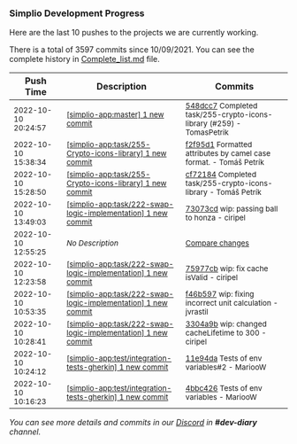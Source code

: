 
### Simplio Development Progress

Here are the last 10 pushes to the projects we are currently working.

There is a total of 3597 commits since 10/09/2021. You can see the complete history in
 [Complete_list.md](Complete_list.md) file.

| Push Time | Description | Commits |
| --- | --- | --- |
| <sub>2022-10-10 20:24:57</sub> | <sub>[[simplio-app:master] 1 new commit](https://github.com/SimplioOfficial/simplio-app/commit/548dcc73ff296c9d2ea0be8b32e3835dbf516528)</sub> | <sub>[548dcc7](https://github.com/SimplioOfficial/simplio-app/commit/548dcc73ff296c9d2ea0be8b32e3835dbf516528) Completed task/255-crypto-icons-library (#259) - TomasPetrik</sub> |
| <sub>2022-10-10 15:38:34</sub> | <sub>[[simplio-app:task/255\-Crypto\-icons\-library] 1 new commit](https://github.com/SimplioOfficial/simplio-app/commit/f2f95d1cd8dfb15b5f2d5a3d7fcb4568d63ece99)</sub> | <sub>[f2f95d1](https://github.com/SimplioOfficial/simplio-app/commit/f2f95d1cd8dfb15b5f2d5a3d7fcb4568d63ece99) Formatted attributes by camel case format. - Tomáš Petrík</sub> |
| <sub>2022-10-10 15:28:50</sub> | <sub>[[simplio-app:task/255\-Crypto\-icons\-library] 1 new commit](https://github.com/SimplioOfficial/simplio-app/commit/cf7218405ca5abf195dd0ee301750bd12c874255)</sub> | <sub>[cf72184](https://github.com/SimplioOfficial/simplio-app/commit/cf7218405ca5abf195dd0ee301750bd12c874255) Completed task/255-crypto-icons-library - Tomáš Petrík</sub> |
| <sub>2022-10-10 13:49:03</sub> | <sub>[[simplio-app:task/222\-swap\-logic\-implementation] 1 new commit](https://github.com/SimplioOfficial/simplio-app/commit/73073cde599fa73e1e0e40b6bc411cf740efb60b)</sub> | <sub>[73073cd](https://github.com/SimplioOfficial/simplio-app/commit/73073cde599fa73e1e0e40b6bc411cf740efb60b) wip: passing ball to honza - ciripel</sub> |
| <sub>2022-10-10 12:55:25</sub> | <sub>_No Description_</sub> | <sub>[Compare changes](https://github.com/SimplioOfficial/simplio-app/compare/96128a352864...568ab087f644)</sub> |
| <sub>2022-10-10 12:23:58</sub> | <sub>[[simplio-app:task/222\-swap\-logic\-implementation] 1 new commit](https://github.com/SimplioOfficial/simplio-app/commit/75977cb34b02e490c00ee403b623565859a7b232)</sub> | <sub>[75977cb](https://github.com/SimplioOfficial/simplio-app/commit/75977cb34b02e490c00ee403b623565859a7b232) wip: fix cache isValid - ciripel</sub> |
| <sub>2022-10-10 10:53:35</sub> | <sub>[[simplio-app:task/222\-swap\-logic\-implementation] 1 new commit](https://github.com/SimplioOfficial/simplio-app/commit/f46b597743b16abc1bdb0459b0ec5a59def2490b)</sub> | <sub>[f46b597](https://github.com/SimplioOfficial/simplio-app/commit/f46b597743b16abc1bdb0459b0ec5a59def2490b) wip: fixing incorrect unit calculation - jvrastil</sub> |
| <sub>2022-10-10 10:28:41</sub> | <sub>[[simplio-app:task/222\-swap\-logic\-implementation] 1 new commit](https://github.com/SimplioOfficial/simplio-app/commit/3304a9baa98d53f81f1840fa1f10749b094caf5f)</sub> | <sub>[3304a9b](https://github.com/SimplioOfficial/simplio-app/commit/3304a9baa98d53f81f1840fa1f10749b094caf5f) wip: changed cacheLifetime to 300 - ciripel</sub> |
| <sub>2022-10-10 10:24:12</sub> | <sub>[[simplio-app:test/integration\-tests\-gherkin] 1 new commit](https://github.com/SimplioOfficial/simplio-app/commit/11e94da2c5532a6ef3b5d68f93b9e5be88b372ee)</sub> | <sub>[11e94da](https://github.com/SimplioOfficial/simplio-app/commit/11e94da2c5532a6ef3b5d68f93b9e5be88b372ee) Tests of env variables#2 - MariooW</sub> |
| <sub>2022-10-10 10:16:23</sub> | <sub>[[simplio-app:test/integration\-tests\-gherkin] 1 new commit](https://github.com/SimplioOfficial/simplio-app/commit/4bbc4260856e8e9d6bd9a52e4a5f188caec731c8)</sub> | <sub>[4bbc426](https://github.com/SimplioOfficial/simplio-app/commit/4bbc4260856e8e9d6bd9a52e4a5f188caec731c8) Tests of env variables - MariooW</sub> |

_You can see more details and commits in our [Discord](https://discord.gg/aKhjuwZmdP) in **#dev-diary** channel._
